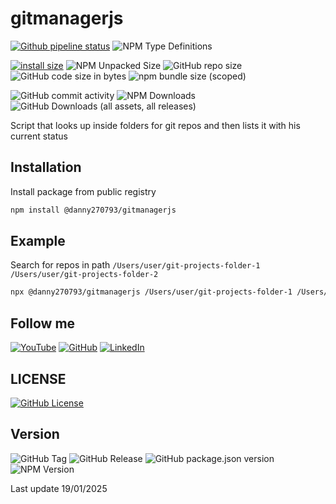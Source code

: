 # gitmanagerjs

[![Github pipeline status](https://github.com/danny270793/gitmanagerjs/actions/workflows/releaser.yaml/badge.svg)](https://github.com/danny270793/gitmanagerjs/actions/workflows/release.yaml)
![NPM Type Definitions](https://img.shields.io/npm/types/%40danny270793%2Fgitmanagerjs)

[![install size](https://packagephobia.com/badge?p=@danny270793/gitmanagerjs)](https://packagephobia.com/result?p=@danny270793/gitmanagerjs)
![NPM Unpacked Size](https://img.shields.io/npm/unpacked-size/%40danny270793%2Fgitmanagerjs)
![GitHub repo size](https://img.shields.io/github/repo-size/danny270793/gitmanagerjs)
![GitHub code size in bytes](https://img.shields.io/github/languages/code-size/danny270793/gitmanagerjs)
![npm bundle size (scoped)](https://img.shields.io/bundlephobia/min/%40danny270793/gitmanagerjs)

![GitHub commit activity](https://img.shields.io/github/commit-activity/m/danny270793/gitmanagerjs)
![NPM Downloads](https://img.shields.io/npm/dy/%40danny270793%2Fgitmanagerjs)
![GitHub Downloads (all assets, all releases)](https://img.shields.io/github/downloads/danny270793/gitmanagerjs/total)

Script that looks up inside folders for git repos and then lists it with his current status

## Installation

Install package from public registry

```bash
npm install @danny270793/gitmanagerjs
```

## Example

Search for repos in path `/Users/user/git-projects-folder-1` `/Users/user/git-projects-folder-2`

```bash
npx @danny270793/gitmanagerjs /Users/user/git-projects-folder-1 /Users/user/git-projects-folder-2
```

## Follow me

[![YouTube](https://img.shields.io/badge/YouTube-%23FF0000.svg?style=for-the-badge&logo=YouTube&logoColor=white)](https://www.youtube.com/channel/UC5MAQWU2s2VESTXaUo-ysgg)
[![GitHub](https://img.shields.io/badge/github-%23121011.svg?style=for-the-badge&logo=github&logoColor=white)](https://www.github.com/danny270793/)
[![LinkedIn](https://img.shields.io/badge/linkedin-%230077B5.svg?style=for-the-badge&logo=linkedin&logoColor=white)](https://www.linkedin.com/in/danny270793)

## LICENSE

[![GitHub License](https://img.shields.io/github/license/danny270793/gitmanagerjs)](license.md)

## Version

![GitHub Tag](https://img.shields.io/github/v/tag/danny270793/gitmanagerjs)
![GitHub Release](https://img.shields.io/github/v/release/danny270793/gitmanagerjs)
![GitHub package.json version](https://img.shields.io/github/package-json/v/danny270793/gitmanagerjs)
![NPM Version](https://img.shields.io/npm/v/%40danny270793%2Fgitmanagerjs)

Last update 19/01/2025
